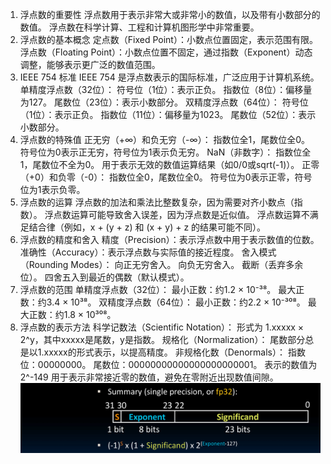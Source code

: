 
1. 浮点数的重要性
   浮点数用于表示非常大或非常小的数值，以及带有小数部分的数值。
   浮点数在科学计算、工程和计算机图形学中非常重要。
2. 浮点数的基本概念
   定点数（Fixed Point）：小数点位置固定，表示范围有限。
   浮点数（Floating Point）：小数点位置不固定，通过指数（Exponent）动态调整，能够表示更广泛的数值范围。
3. IEEE 754 标准
   IEEE 754 是浮点数表示的国际标准，广泛应用于计算机系统。
   单精度浮点数（32位）：
   符号位（1位）：表示正负。
   指数位（8位）：偏移量为127。
   尾数位（23位）：表示小数部分。
   双精度浮点数（64位）：
   符号位（1位）：表示正负。
   指数位（11位）：偏移量为1023。
   尾数位（52位）：表示小数部分。
4. 浮点数的特殊值
   正无穷（+∞）和负无穷（-∞）：
   指数位全1，尾数位全0。
   符号位为0表示正无穷，符号位为1表示负无穷。
   NaN（非数字）：
   指数位全1，尾数位不全为0。
   用于表示无效的数值运算结果（如0/0或sqrt(-1)）。
   正零（+0）和负零（-0）：
   指数位全0，尾数位全0。
   符号位为0表示正零，符号位为1表示负零。
5. 浮点数的运算
   浮点数的加法和乘法比整数复杂，因为需要对齐小数点（指数）。
   浮点数运算可能导致舍入误差，因为浮点数是近似值。
   浮点数运算不满足结合律（例如，x + (y + z) 和 (x + y) + z 的结果可能不同）。
6. 浮点数的精度和舍入
   精度（Precision）：表示浮点数中用于表示数值的位数。
   准确性（Accuracy）：表示浮点数与实际值的接近程度。
   舍入模式（Rounding Modes）：
   向正无穷舍入。
   向负无穷舍入。
   截断（丢弃多余位）。
   四舍五入到最近的偶数（默认模式）。
7. 浮点数的范围
   单精度浮点数（32位）：
   最小正数：约1.2 × 10⁻³⁸。
   最大正数：约3.4 × 10³⁸。
   双精度浮点数（64位）：
   最小正数：约2.2 × 10⁻³⁰⁸。
   最大正数：约1.8 × 10³⁰⁸。
8. 浮点数的表示方法
   科学记数法（Scientific Notation）：
   形式为 1.xxxxx × 2^y，其中xxxxx是尾数，y是指数。
   规格化（Normalization）：
   尾数部分总是以1.xxxxx的形式表示，以提高精度。
   非规格化数（Denormals）：
   指数位：00000000。
   尾数位：00000000000000000000001。
   表示的数值为 2^-149
   用于表示非常接近零的数值，避免在零附近出现数值间隙。
   ![](https://raw.githubusercontent.com/cyprer/photo/main/obsidian/20250119225410586.png)